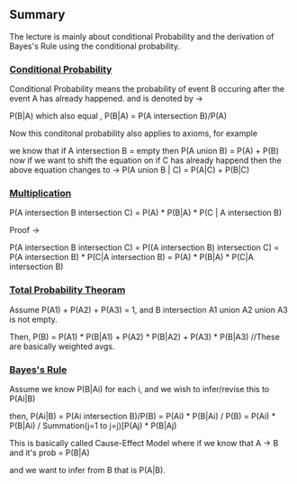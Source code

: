 ## Summary
The lecture is mainly about conditional Probability and the derivation of Bayes's Rule using the conditional probability. 

### <ins>  Conditional Probability </ins>
Conditional Probability means the probability of event B occuring after the event A has already happened. and is denoted by ->

P(B|A) 
which also equal ,
P(B|A) = P(A intersection B)/P(A)

Now this conditonal probability also applies to axioms, for example

we know that if A intersection B = empty
then P(A union B) = P(A) + P(B)
now if we want to shift the equation on if C has already happend then the above equation changes to ->
P(A union B | C) = P(A|C) + P(B|C)

### <ins> Multiplication </ins>
P(A intersection B intersection C) = P(A) * P(B|A) * P(C | A intersection B)

Proof ->

P(A intersection  B intersection C) = P((A intersection B) intersection C)
                                    = P(A intersection B) * P(C|A intersection B)
                                    = P(A) * P(B|A) * P(C|A intersection B)

### <ins> Total Probability Theoram </ins>

Assume P(A1) + P(A2) + P(A3) = 1, and B intersection A1 union A2 union A3 is not empty.

Then,
P(B) = P(A1) * P(B|A1) + P(A2) * P(B|A2) + P(A3) * P(B|A3) //These are basically weighted avgs.

### <ins> Bayes's Rule </ins>

Assume we know P(B|Ai) for each i,
and we wish to infer/revise this to P(Ai|B)

then,
P(Ai|B) = P(Ai intersection B)/P(B) = P(Ai) * P(B|Ai) / P(B)
                                    = P(Ai) * P(B|Ai) / Summation(j=1 to j=j)[P(Aj) * P(B|Aj)

This is basically called Cause-Effect Model
where if we know that A -> B and it's prob = P(B|A)

and we want to infer from B that is P(A|B).


